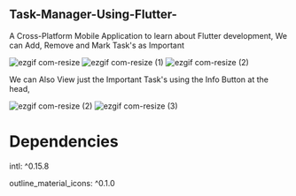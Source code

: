 ## Task-Manager-Using-Flutter-
A Cross-Platform Mobile Application to learn about Flutter development,
We can Add, Remove and Mark Task's as Important 

![ezgif com-resize](https://user-images.githubusercontent.com/54267475/90953091-3ab65580-e486-11ea-867d-37309e9228bd.jpg)
![ezgif com-resize (1)](https://user-images.githubusercontent.com/54267475/90953097-4bff6200-e486-11ea-94e7-1e7940fb5699.jpg)
![ezgif com-resize (2)](https://user-images.githubusercontent.com/54267475/90953127-6df8e480-e486-11ea-8747-10ded6467cb2.jpg)

We can Also View just the Important Task's using the Info Button at the head,

![ezgif com-resize (2)](https://user-images.githubusercontent.com/54267475/90953154-9bde2900-e486-11ea-9763-171537cc40df.gif)
![ezgif com-resize (3)](https://user-images.githubusercontent.com/54267475/90953158-a8fb1800-e486-11ea-9beb-c5bb6a4df06f.gif)

# Dependencies
intl: ^0.15.8

outline_material_icons: ^0.1.0
